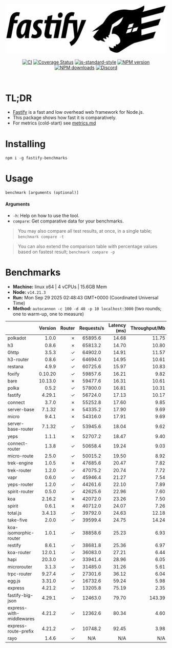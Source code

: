 <div align="center">
  <img src="https://github.com/fastify/graphics/raw/HEAD/fastify-landscape-outlined.svg" width="650" height="auto"/>
</div>

<div align="center">

[![CI](https://github.com/fastify/fastify/workflows/ci/badge.svg)](https://github.com/fastify/fastify/actions/workflows/ci.yml)
[![Coverage Status](https://coveralls.io/repos/github/fastify/fastify/badge.svg?branch=master)](https://coveralls.io/github/fastify/fastify?branch=master)
[![js-standard-style](https://img.shields.io/badge/code%20style-standard-brightgreen.svg?style=flat)](http://standardjs.com/)
[![NPM version](https://img.shields.io/npm/v/fastify.svg?style=flat)](https://www.npmjs.com/package/fastify)
[![NPM downloads](https://img.shields.io/npm/dm/fastify.svg?style=flat)](https://www.npmjs.com/package/fastify) [![Discord](https://img.shields.io/discord/725613461949906985)](https://discord.gg/fastify)

</div>
<br />

# TL;DR

* [Fastify](https://github.com/fastify/fastify) is a fast and low overhead web framework for Node.js.
* This package shows how fast it is comparatively.
* For metrics (cold-start) see [metrics.md](./METRICS.md)

# Installing

```
npm i -g fastify-benchmarks
```

# Usage

```
benchmark [arguments (optional)]
```

#### Arguments

* `-h`: Help on how to use the tool.
* `compare`: Get comparative data for your benchmarks.

> You may also compare all test results, at once, in a single table; `benchmark compare -t`

> You can also extend the comparison table with percentage values based on fastest result; `benchmark compare -p`
# Benchmarks

* __Machine:__ linux x64 | 4 vCPUs | 15.6GB Mem
* __Node:__ `v14.21.3`
* __Run:__ Mon Sep 29 2025 02:48:43 GMT+0000 (Coordinated Universal Time)
* __Method:__ `autocannon -c 100 -d 40 -p 10 localhost:3000` (two rounds; one to warm-up, one to measure)

|                          | Version | Router | Requests/s | Latency (ms) | Throughput/Mb |
| :--                      | --:     | --:    | :-:        | --:          | --:           |
| polkadot                 | 1.0.0   | ✗      | 65895.6    | 14.68        | 11.75         |
| h3                       | 0.8.6   | ✗      | 65813.2    | 14.70        | 10.80         |
| 0http                    | 3.5.3   | ✓      | 64902.0    | 14.91        | 11.57         |
| h3-router                | 0.8.6   | ✓      | 64694.0    | 14.95        | 10.61         |
| restana                  | 4.9.9   | ✓      | 60725.6    | 15.97        | 10.83         |
| foxify                   | 0.10.20 | ✓      | 59857.6    | 16.21        | 9.82          |
| bare                     | 10.13.0 | ✗      | 59477.6    | 16.31        | 10.61         |
| polka                    | 0.5.2   | ✓      | 57800.0    | 16.81        | 10.31         |
| fastify                  | 4.29.1  | ✓      | 56724.0    | 17.13        | 10.17         |
| connect                  | 3.7.0   | ✗      | 55252.8    | 17.60        | 9.85          |
| server-base              | 7.1.32  | ✗      | 54335.2    | 17.90        | 9.69          |
| micro                    | 9.4.1   | ✗      | 54316.0    | 17.91        | 9.69          |
| server-base-router       | 7.1.32  | ✓      | 53945.6    | 18.04        | 9.62          |
| yeps                     | 1.1.1   | ✗      | 52707.2    | 18.47        | 9.40          |
| connect-router           | 1.3.8   | ✓      | 50658.4    | 19.24        | 9.03          |
| micro-route              | 2.5.0   | ✓      | 50015.2    | 19.50        | 8.92          |
| trek-engine              | 1.0.5   | ✗      | 47685.6    | 20.47        | 7.82          |
| trek-router              | 1.2.0   | ✓      | 47075.2    | 20.74        | 7.72          |
| vapr                     | 0.6.0   | ✓      | 45946.4    | 21.27        | 7.54          |
| yeps-router              | 1.2.0   | ✓      | 44261.6    | 22.10        | 7.89          |
| spirit-router            | 0.5.0   | ✓      | 42625.6    | 22.96        | 7.60          |
| koa                      | 2.16.2  | ✗      | 42072.0    | 23.26        | 7.50          |
| spirit                   | 0.6.1   | ✗      | 40712.0    | 24.07        | 7.26          |
| total.js                 | 3.4.13  | ✓      | 39792.0    | 24.63        | 12.18         |
| take-five                | 2.0.0   | ✓      | 39599.4    | 24.75        | 14.24         |
| koa-isomorphic-router    | 1.0.1   | ✓      | 38858.6    | 25.23        | 6.93          |
| restify                  | 8.6.1   | ✓      | 38681.8    | 25.36        | 6.97          |
| koa-router               | 12.0.1  | ✓      | 36083.0    | 27.21        | 6.44          |
| hapi                     | 20.3.0  | ✓      | 33941.4    | 28.96        | 6.05          |
| microrouter              | 3.1.3   | ✓      | 31485.0    | 31.26        | 5.61          |
| trpc-router              | 9.27.4  | ✓      | 27301.6    | 36.12        | 6.04          |
| egg.js                   | 3.31.0  | ✓      | 16732.6    | 59.24        | 5.98          |
| express                  | 4.21.2  | ✓      | 13205.8    | 75.19        | 2.35          |
| fastify-big-json         | 4.29.1  | ✓      | 12463.0    | 79.70        | 143.39        |
| express-with-middlewares | 4.21.2  | ✓      | 12362.6    | 80.34        | 4.60          |
| express-route-prefix     | 4.21.2  | ✓      | 10748.2    | 92.45        | 3.98          |
| rayo                     | 1.4.6   | ✓      | N/A        | N/A          | N/A           |
